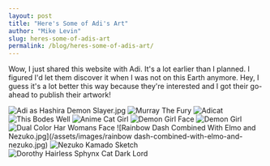 ```yaml
---
layout: post
title: "Here's Some of Adi's Art"
author: "Mike Levin"
slug: heres-some-of-adis-art
permalink: /blog/heres-some-of-adis-art/
---
```


Wow, I just shared this website with Adi. It's a lot earlier than I planned. I
figured I'd let them discover it when I was not on this Earth anymore. Hey, I
guess it's a lot better this way because they're interested and I got their
go-ahead to publish their artwork!

![Adi as Hashira Demon Slayer.jpg](/assets/images/adi-as-hashira-demon-slayer.jpg)
![Murray The Fury](/assets/images/murray-the-fury.jpg)
![Adicat](/assets/images/adicat.jpg)
![This Bodes Well](/assets/images/this-bodes-well.jpg)
![Anime Cat Girl](/assets/images/anime-cat-girl.jpg)
![Demon Girl Face](/assets/images/demon-girl-face.jpg)
![Demon Girl](/assets/images/demon-girl.jpg)
![Dual Color Har Womans Face](/assets/images/dual-color-har-womans-face.jpg)
![Rainbow Dash Combined With Elmo and Nezuko.jpg](/assets/images/rainbow dash-combined-with-elmo-and-nezuko.jpg)
![Nezuko Kamado Sketch](/assets/images/nezuko-kamado-sketch.jpg)
![Dorothy Hairless Sphynx Cat Dark Lord](/assets/images/dorothy-hairless-sphynx-cat-dark-lord.jpg)


